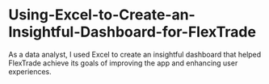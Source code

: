 # Using-Excel-to-Create-an-Insightful-Dashboard-for-FlexTrade
As a data analyst, I used Excel to create an insightful dashboard that helped FlexTrade achieve its goals of improving the app and enhancing user experiences.

